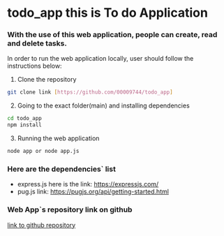 # todo_app this is To do Application

### With the use of this web application, people can create, read and delete tasks.

In order to run the web application locally, user should follow the instructions below:

1. Clone the repository

```bash
git clone link [https://github.com/00009744/todo_app]
```

2. Going to the exact folder(main) and installing dependencies

```bash
cd todo_app
npm install
```

3. Running the web application

```bash
node app or node app.js
```

### Here are the dependencies` list

- express.js here is the link: https://expressjs.com/
- pug.js link: https://pugjs.org/api/getting-started.html

### Web App`s repository link on github

[link to github repository](https://github.com/00009744/todo_app.git)
